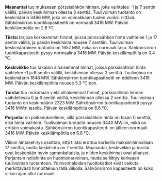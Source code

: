 **Maanantai** tuo mukanaan pörssisähkön hinnan, joka vaihtelee -1 ja 7 sentin välillä, päivän keskihinnan ollessa 3 senttiä. Tuulivoiman tuotanto on keskimäärin 3466 MW, joka on voimakkaan tuulen vuoksi riittävä. Sähkönsiirron tuontikapasiteetti on normaali 3416 MW. Päivän keskilämpötila on 2.8 °C.

**Tiistai** tarjoaa korkeammat hinnat, joissa pörssisähkön hinta vaihtelee 1 ja 17 sentin välillä, ja päivän keskihinta nousee 7 senttiin. Tuulivoiman keskimääräinen tuotanto on 1657 MW, mikä on normaali taso. Sähkönsiirron tuontikapasiteetti pysyy normaalina 3416 MW. Päivän keskilämpötila on 3.4 °C.

**Keskiviikko** tuo takaisin alhaisemmat hinnat, joissa pörssisähkön hinta vaihtelee -1 ja 8 sentin välillä, keskihinnan ollessa 3 senttiä. Tuulivoima on keskimäärin 1648 MW. Sähkönsiirron tuontikapasiteetti on edelleen 3416 MW. Päivän keskilämpötila nousee 5.3 °C:een.

**Torstai** tuo mukanaan vielä alhaisemmat hinnat, pörssisähkön hinnan vaihdellessa 0 ja 6 sentin välillä, keskihinnan ollessa 2 senttiä. Tuulivoiman tuotanto on keskimäärin 2323 MW. Sähkönsiirron tuontikapasiteetti pysyy 3416 MW:n tasolla. Päivän keskilämpötila on 6.6 °C.

**Perjantai** on poikkeuksellinen, sillä pörssisähkön hinta on tasan 0 senttiä, eikä hinta vaihtele. Tuulivoiman tuotanto nousee 3440 MW:iin, mikä on erittäin voimakasta. Sähkönsiirron tuontikapasiteetti on jälleen normaali 3416 MW. Päivän keskilämpötila on 6.8 °C.

Viikon hintakehitys osoittaa, että tiistai erottuu korkeilla maksimihinnallaan 17 senttiä, mutta keskihinta on 7 senttiä. Maanantai, keskiviikko ja torstai ovat keskenään hyvin samankaltaisia, ja niiden keskihinnat ovat alhaiset. Perjantain nollahinta on huomionarvoinen, mutta se liittyy korkeaan tuulivoiman tuotantoon. Ydinvoimaloiden huoltokatkot eivät vaikuta merkittävästi hinnoitteluun tällä viikolla. Sähkönsiirron kapasiteetti on koko viikon ajan ollut normaali.